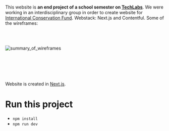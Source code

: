 <br/>

This website is <b> an end project of a school semester on [TechLabs](https://techlabs.org/)</b>. We were working in an interdisciplinary group in order to create website for [International Conservation Fund](https://www.linkedin.com/company/international-conservation-fund/). Webstack: Next.js and Contentful. Some of the wireframes:

<br/>
<br/>

![summary_of_wireframes](https://user-images.githubusercontent.com/67165857/231404997-25efd202-9128-4e56-956d-e025eb766025.png)


<br/>
<br/>
<br/>
<br/>

Website is created in [Next.js](https://nextjs.org/learn).
# Run this project
- `npm install`
- `npm run dev`
